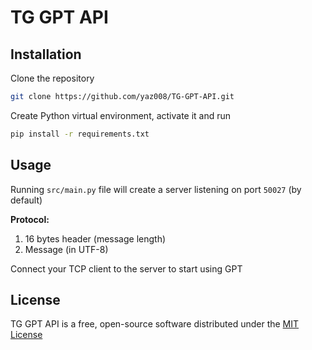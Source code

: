 # TG GPT API

## Installation

Clone the repository

```sh
git clone https://github.com/yaz008/TG-GPT-API.git
```

Create Python virtual environment, activate it and run

```sh
pip install -r requirements.txt
```

## Usage

Running `src/main.py` file will create a server listening on port `50027` (by default)

**Protocol:**

1. 16 bytes header (message length)
2. Message (in UTF-8)

Connect your TCP client to the server to start using GPT

## License

TG GPT API is a free, open-source software distributed under the [MIT License](LICENSE.txt)

